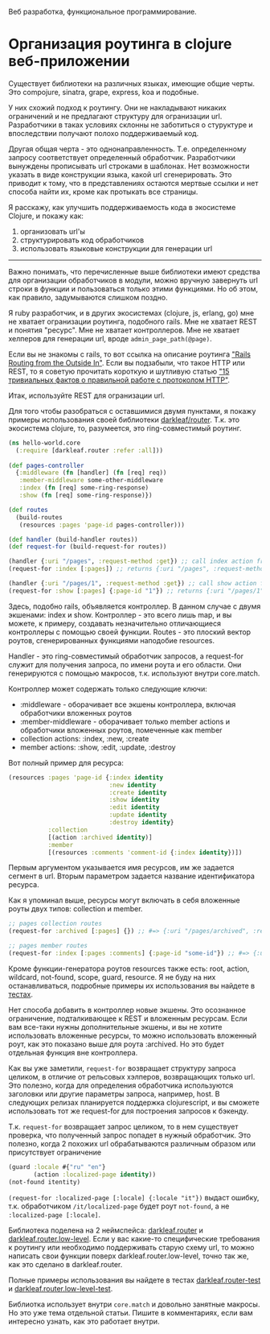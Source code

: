 Веб разработка, функциональное программирование.

# Организация роутинга в clojure веб-приложении

Существует библиотеки на различных языках, имеющие общие черты. 
Это compojure, sinatra, grape, express, koa и подобные.

У них схожий подход к роутингу.
Они не накладывают никаких ограничений и не предлагают структуру для огранизации url.
Разработчики в таках условиях склонны не заботиться о стуруктуре и впоследствии получают полохо поддерживаемый код.

Другая общая черта - это однонаправленность. Т.е. определенному запросу соответствует определенный обработчик.
Разработчики вынуждены прописывать url строками в шаблонах. Нет возможности указать в виде конструкции языка, какой url сгенерировать.
Это приводит к тому, что в представлениях остаются мертвые ссылки и нет способа найти их, кроме как протыкать все страницы.

Я расскажу, как улучшить поддерживаемость кода в экосистеме Clojure, и покажу как:

1. организовать url'ы
2. структурировать код обработчиков
3. использовать языковые конструкции для генерации url

***

Важно понимать, что перечисленные выше библиотеки имеют средства для организации обработчиков в модули, можно вручную завернуть url строки в функции и пользоваться только этими функциями. Но об этом, как правило, задумываются слишком поздно.

Я ruby разработчик, и в других экосистемах (clojure, js, erlang, go) мне не хватает огранизации роутинга, подобного rails.
Мне не хватает REST и понятия "ресурс".
Мне не хватает контроллеров.
Мне не хватает хелперов для генерации url, вроде `admin_page_path(@page)`.

Если вы не знакомы с rails, то вот ссылка на описание роутинга ["Rails Routing from the Outside In"](http://guides.rubyonrails.org/routing.html). 
Eсли вы подзабыли, что такое HTTP или REST, то я советую прочитать короткую и шутливую статью ["15 тривиальных фактов о правильной работе с протоколом HTTP"](https://habrahabr.ru/company/yandex/blog/265569/).

Итак, используйте REST для огранизации url.

Для того чтобы разобраться с оставшимися двумя пунктами, я покажу примеры использования своей библиотеки [darkleaf/router](https://github.com/darkleaf/router/). Т.к. это экосистема clojure, то, разумеется, это ring-совместимый роутинг.

```clojure
(ns hello-world.core
  (:require [darkleaf.router :refer :all]))
  
(def pages-controller
  {:middleware (fn [handler] (fn [req] req))
   :member-middleware some-other-middleware
   :index (fn [req] some-ring-response)
   :show (fn [req] some-ring-response)})

(def routes
  (build-routes
   (resources :pages 'page-id pages-controller)))

(def handler (build-handler routes))
(def request-for (build-request-for routes))

(handler {:uri "/pages", :request-method :get}) ;; call index action from pages-controller
(request-for :index [:pages]) ;; returns {:uri "/pages", :request-method :get}

(handler {:uri "/pages/1", :request-method :get}) ;; call show action from pages-controller
(request-for :show [:pages] {:page-id "1"}) ;; returns {:uri "/pages/1", :request-method :get}
```

Здесь, подобно rails, объявляется контроллер. В данном случае с двумя экшенами: index и show.
Контроллер - это всего лишь map, и вы можете, к примеру, создавать незначительно отличающиеся контроллеры с помощью своей функции.
Routes - это плоский вектор роутов, сгенерированных функциями наподобие resources.

Handler - это ring-совместимый обработчик запросов, а request-for служит для получения запроса, по имени роута и его области.
Они генерируются с помощью макросов, т.к. используют внутри core.match.

Контроллер может содержать только следующие ключи:

* :middleware - оборачивает все экшены контроллера, включая обработчики вложенных роутов
* :member-middleware - оборачивает только member actions и обработчики вложенных роутов, помеченные как member
* collection actions: :index, :new, :create
* member actions: :show, :edit, :update, :destroy

Вот полный пример для ресурса:

```clojure
(resources :pages 'page-id {:index identity
                            :new identity
                            :create identity
                            :show identity
                            :edit identity
                            :update identity
                            :destroy identity}
           :collection
           [(action :archived identity)]
           :member
           [(resources :comments 'comment-id {:index identity})])
```
Первым аргументом указывается имя ресурсов, им же задается сегмент в url. Вторым параметром задается название идентификатора ресурса.

Как я упоминал выше, ресурсы могут включать в себя вложенные роуты двух типов: collection и member.

```clojure
;; pages collection routes
(request-for :archived [:pages] {}) ;; #=> {:uri "/pages/archived", :request-method :get}

;; pages member routes
(request-for :index [:pages :comments] {:page-id "some-id"}) ;; #=> {:uri "/pages/some-id/comments", :request-method :get}
```

Кроме функции-генератора роутов resources также есть: root, action, wildcard, not-found, scope, guard, resource. 
Я не буду на них останавливаться, подробные примеры их использования вы найдете в [тестах](https://github.com/darkleaf/router/blob/master/test/darkleaf/router_test.clj).

Нет способа добавить в контроллер новые экшены. Это осознанное ограничение, подталкивающее к REST и вложенным ресурсам.
Если вам все-таки нужны дополнительные экшены, и вы не хотите использовать вложенные ресурсы, 
то можно использовать вложенный роут, как это показано выше для роута :archived.
Но это будет отдельная функция вне контроллера.

Как вы уже заметили, `request-for` возвращает структуру запроса целиком, в отличие от рельсовых хэлперов, возвращающих только url.
Это полезно, когда для определения обработчика используются заголовки или другие параметры запроса, например, host.
В следующих релизах планируется поддержка clojurescript, и вы сможете использовать тот же request-for для построения запросов к бэкенду.

Т.к. `request-for` возвращает запрос целиком, то в нем существует проверка, что полученный запрос попадет в нужный обработчик.
Это полезно, когда 2 похожих url обрабатываются различным образом или присутствует ограничение

```clojure
(guard :locale #{"ru" "en"}
       (action :localized-page identity))
(not-found itentity)       
```

`(request-for :localized-page [:locale] {:locale "it"})` выдаст ошибку, т.к. обработчиком `/it/localized-page` будет роут `not-found`, а не `:localized-page [:locale]`.

Библиотека поделена на 2 неймспейса: 
[darkleaf.router](https://github.com/darkleaf/router/blob/master/src/darkleaf/router.clj)
и 
[darkleaf.router.low-level](https://github.com/darkleaf/router/blob/master/src/darkleaf/router/low_level.clj).
Если у вас какие-то специфические требования к роутингу или необходимо поддерживать старую схему url, 
то можно написать свои функции поверх darkleaf.router.low-level, точно так же, как это сделано в darkleaf.router.

Полные примеры использования вы найдете в тестах 
[darkleaf.router-test](https://github.com/darkleaf/router/blob/master/test/darkleaf/router_test.clj)
и
[darkleaf.router.low-level-test](https://github.com/darkleaf/router/blob/master/test/darkleaf/router/low_level_test.clj).

Библиотка использует внутри `core.match` и довольно занятные макросы. Но это уже тема отдельной статьи. Пишите в комментариях, если вам интересно узнать, как это работает внутри. 

